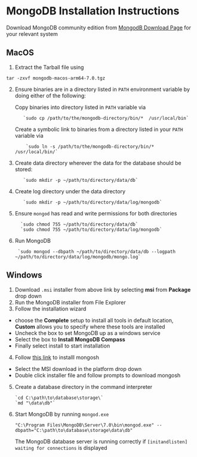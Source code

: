 # MongoDB Installation Instructions

Download MongoDB community edition from [MongodB Download Page](https://www.mongodb.com/try/download/community) for your relevant system

## MacOS

1. Extract the Tarball file using

  `tar -zxvf mongodb-macos-arm64-7.0.tgz`

2. Ensure binaries are in a directory listed in `PATH` environment variable by doing either of the following:

   Copy binaries into directory listed in `PATH` variable via

          `sudo cp /path/to/the/mongodb-directory/bin/*  /usr/local/bin`

   Create a symbolic link to binaries from a directory listed in your `PATH` variable via

           `sudo ln -s /path/to/the/mongodb-directory/bin/* /usr/local/bin/`
  
3. Create data directory wherever the data for the database should be stored:

          `sudo mkdir -p ~/path/to/directory/data/db`

4. Create log directory under the data directory

          `sudo mkdir -p ~/path/to/directory/data/log/mongodb`

5. Ensure `mongod` has read and write permissions for both directories

         `sudo chmod 755 ~/path/to/directory/data/db`
         `sudo chmod 755 ~/path/to/directory/data/log/mongodb`

6. Run MongoDB

        `sudo mongod --dbpath ~/path/to/directory/data/db --logpath ~/path/to/directory/data/log/mongodb/mongo.log`


## Windows

1. Download `.msi` installer from above link by selecting **msi** from **Package** drop down
2. Run the MongoDB installer from File Explorer
3. Follow the installation wizard
-  choose the **Complete** setup to install all tools in default location, **Custom** allows you to specify where these tools are installed
-  Uncheck the box to set MongoDB up as a windows service
-  Select the box to **Install MongoDB Compass**
-  Finally select install to start installation

4. Follow [this link](https://www.mongodb.com/try/download/shell) to installl mongosh
- Select the MSI download in the platform drop down
- Double click installer file and follow prompts to download mongosh

5. Create a database directory in the command interpreter

       `cd C:\path\to\database\storage\`
       `md "\data\db"`

6. Start MongoDB by running `mongod.exe`

      `"C:\Program Files\MongoDB\Server\7.0\bin\mongod.exe" --dbpath="C:\path\to\database\storage\data\db"`

      The MongoDB database server is running correctly if `[initandlisten] waiting for connections` is displayed
           

